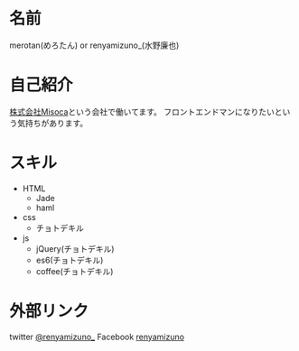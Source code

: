 # 名前
merotan(めろたん) or renyamizuno_(水野廉也)

# 自己紹介
[株式会社Misoca](https://www.misoca.jp/)という会社で働いてます。
フロントエンドマンになりたいという気持ちがあります。

# スキル
- HTML
  - Jade
  - haml
- css
  - チョトデキル
- js
  - jQuery(チョトデキル)
  - es6(チョトデキル)
  - coffee(チョトデキル)

# 外部リンク
twitter [@renyamizuno_](https://twitter.com/renyamizuno_)
Facebook [renyamizuno](https://www.facebook.com/mizuno.renya)
